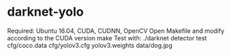 # darknet-yolo
Required: Ubuntu 16.04, CUDA, CUDNN, OpenCV
Open Makefile and modify according to the CUDA version
make
Test with: ./darknet detector test cfg/coco.data cfg/yolov3.cfg yolov3.weights data/dog.jpg
